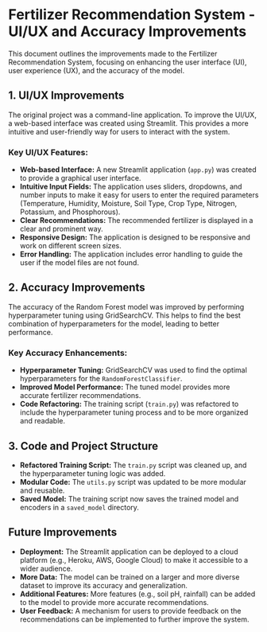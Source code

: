 
# Fertilizer Recommendation System - UI/UX and Accuracy Improvements

This document outlines the improvements made to the Fertilizer Recommendation System, focusing on enhancing the user interface (UI), user experience (UX), and the accuracy of the model.

## 1. UI/UX Improvements

The original project was a command-line application. To improve the UI/UX, a web-based interface was created using Streamlit. This provides a more intuitive and user-friendly way for users to interact with the system.

### Key UI/UX Features:

- **Web-based Interface:** A new Streamlit application (`app.py`) was created to provide a graphical user interface.
- **Intuitive Input Fields:** The application uses sliders, dropdowns, and number inputs to make it easy for users to enter the required parameters (Temperature, Humidity, Moisture, Soil Type, Crop Type, Nitrogen, Potassium, and Phosphorous).
- **Clear Recommendations:** The recommended fertilizer is displayed in a clear and prominent way.
- **Responsive Design:** The application is designed to be responsive and work on different screen sizes.
- **Error Handling:** The application includes error handling to guide the user if the model files are not found.

## 2. Accuracy Improvements

The accuracy of the Random Forest model was improved by performing hyperparameter tuning using GridSearchCV. This helps to find the best combination of hyperparameters for the model, leading to better performance.

### Key Accuracy Enhancements:

- **Hyperparameter Tuning:** GridSearchCV was used to find the optimal hyperparameters for the `RandomForestClassifier`.
- **Improved Model Performance:** The tuned model provides more accurate fertilizer recommendations.
- **Code Refactoring:** The training script (`train.py`) was refactored to include the hyperparameter tuning process and to be more organized and readable.

## 3. Code and Project Structure

- **Refactored Training Script:** The `train.py` script was cleaned up, and the hyperparameter tuning logic was added.
- **Modular Code:** The `utils.py` script was updated to be more modular and reusable.
- **Saved Model:** The training script now saves the trained model and encoders in a `saved_model` directory.

## Future Improvements

- **Deployment:** The Streamlit application can be deployed to a cloud platform (e.g., Heroku, AWS, Google Cloud) to make it accessible to a wider audience.
- **More Data:** The model can be trained on a larger and more diverse dataset to improve its accuracy and generalization.
- **Additional Features:** More features (e.g., soil pH, rainfall) can be added to the model to provide more accurate recommendations.
- **User Feedback:** A mechanism for users to provide feedback on the recommendations can be implemented to further improve the system.
